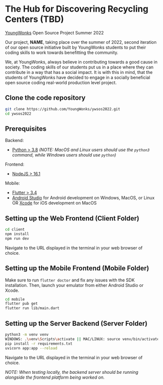 # The Hub for Discovering Recycling Centers (TBD)

[YoungWonks](https://youngwonks.com) Open Source Project Summer 2022

Our project, **NAME**, taking place over the summer of 2022, second iteration of our open source initiative built by YoungWonks students to put their coding skills to work towards benefitting the community.

We, at YoungWonks, always believe in contributing towards a good cause in society. The coding skills of our students put us in a place where they can contribute in a way that has a social impact. It is with this in mind, that the students of YoungWonks have decided to engage in a socially beneficial open source coding real-world production level project.

## Clone the code repository

```bash
git clone https://github.com/YoungWonks/ywsos2022.git
cd ywsos2022
```

## Prerequisites

Backend:

- [Python > 3.8](https://python.org) _(NOTE: MacOS and Linux users should use the `python3` command, while Windows users should use `python`)_

Frontend:

- [NodeJS > 16.1](https://nodejs.org)

Mobile:

- [Flutter > 3.4](https://flutter.dev)
- [Android Studio](https://docs.flutter.dev/get-started/install/macos#android-setup) for Android development on Windows, MacOS, or Linux OR [Xcode](https://docs.flutter.dev/get-started/install/macos#ios-setup) for iOS development on MacOS

## Setting up the Web Frontend (Client Folder)

```bash
cd client
npm install
npm run dev
```

Navigate to the URL displayed in the terminal in your web browser of choice.

## Setting up the Mobile Frontend (Mobile Folder)

Make sure to run `flutter doctor` and fix any issues with the SDK installation. Then, launch your emulator from either Android Studio or Xcode.

```bash
cd mobile
flutter pub get
flutter run lib/main.dart
```

## Setting up the Server Backend (Server Folder)

```bash
python3 -m venv venv
WINDOWS: .\venv\Scripts\activate || MAC/LINUX: source venv/bin/activate
pip install -r requirements.txt
uvicorn app:app --reload
```

Navigate to the URL displayed in the terminal in your web browser of choice.

_NOTE: When testing locally, the backend server should be running alongside the frontend platform being worked on._
